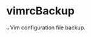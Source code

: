 # vimrcBackup
<img src="https://user-images.githubusercontent.com/42390277/169433629-ffb7cf47-57b3-472b-ac56-2935d83bfe73.png" alt="vimIcon" width="10"/>Vim configuration file backup.
